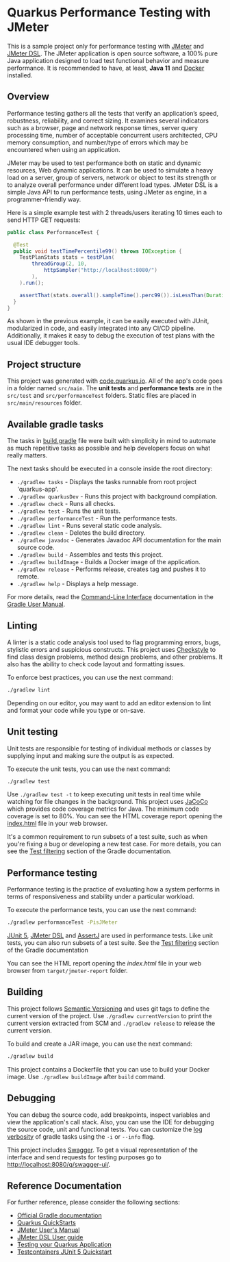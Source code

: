 # Quarkus Performance Testing with JMeter

This is a sample project only for performance testing with [JMeter](https://jmeter.apache.org/) and [JMeter DSL](https://abstracta.github.io/jmeter-java-dsl/).
The JMeter application is open source software, a 100% pure Java application designed to load test functional behavior and measure performance.
It is recommended to have, at least, **Java 11** and [Docker](https://www.docker.com/) installed.

## Overview

Performance testing gathers all the tests that verify an application’s speed, robustness, reliability, and correct sizing.
It examines several indicators such as a browser, page and network response times, server query processing time, number of acceptable concurrent users architected, CPU memory consumption, and number/type of errors which may be encountered when using an application.

JMeter may be used to test performance both on static and dynamic resources, Web dynamic applications.
It can be used to simulate a heavy load on a server, group of servers, network or object to test its strength or to analyze overall performance under different load types.
JMeter DSL is a simple Java API to run performance tests, using JMeter as engine, in a programmer-friendly way.

Here is a simple example test with 2 threads/users iterating 10 times each to send HTTP GET requests:

```java
public class PerformanceTest {

  @Test
  public void testTimePercentile99() throws IOException {
    TestPlanStats stats = testPlan(
        threadGroup(2, 10,
            httpSampler("http://localhost:8080/")
        ),
    ).run();

    assertThat(stats.overall().sampleTime().perc99()).isLessThan(Duration.ofSeconds(1));
  }
}
```

As shown in the previous example, it can be easily executed with JUnit, modularized in code, and easily integrated into any CI/CD pipeline.
Additionally, it makes it easy to debug the execution of test plans with the usual IDE debugger tools.

## Project structure

This project was generated with [code.quarkus.io](https://code.quarkus.io/).
All of the app's code goes in a folder named `src/main`.
The **unit tests** and **performance tests** are in the `src/test` and `src/performanceTest` folders.
Static files are placed in `src/main/resources` folder.

## Available gradle tasks

The tasks in [build.gradle](build.gradle) file were built with simplicity in mind to automate as much repetitive tasks as possible and help developers focus on what really matters.

The next tasks should be executed in a console inside the root directory:

- `./gradlew tasks` - Displays the tasks runnable from root project 'quarkus-app'.
- `./gradlew quarkusDev` - Runs this project with background compilation.
- `./gradlew check` - Runs all checks.
- `./gradlew test` - Runs the unit tests.
- `./gradlew performanceTest` - Run the performance tests.
- `./gradlew lint` - Runs several static code analysis.
- `./gradlew clean` - Deletes the build directory.
- `./gradlew javadoc` - Generates Javadoc API documentation for the main source code.
- `./gradlew build` - Assembles and tests this project.
- `./gradlew buildImage` - Builds a Docker image of the application.
- `./gradlew release` - Performs release, creates tag and pushes it to remote.
- `./gradlew help` - Displays a help message.

For more details, read the [Command-Line Interface](https://docs.gradle.org/current/userguide/command_line_interface.html) documentation in the [Gradle User Manual](https://docs.gradle.org/current/userguide/userguide.html).

## Linting

A linter is a static code analysis tool used to flag programming errors, bugs, stylistic errors and suspicious constructs.
This project uses [Checkstyle](https://checkstyle.sourceforge.io/) to find class design problems, method design problems, and other problems. It also has the ability to check code layout and formatting issues.

To enforce best practices, you can use the next command:

```bash
./gradlew lint
```

Depending on our editor, you may want to add an editor extension to lint and format your code while you type or on-save.

## Unit testing

Unit tests are responsible for testing of individual methods or classes by supplying input and making sure the output is as expected.

To execute the unit tests, you can use the next command:

```bash
./gradlew test
```

Use `./gradlew test -t` to keep executing unit tests in real time while watching for file changes in the background.
This project uses [JaCoCo](https://www.eclemma.org/jacoco/) which provides code coverage metrics for Java.
The minimum code coverage is set to 80%.
You can see the HTML coverage report opening the [index.html](build/reports/jacoco/test/html/index.html) file in your web browser.

It's a common requirement to run subsets of a test suite, such as when you're fixing a bug or developing a new test case.
For more details, you can see the [Test filtering](https://docs.gradle.org/current/userguide/java_testing.html#test_filtering) section of the Gradle documentation.

## Performance testing

Performance testing is the practice of evaluating how a system performs in terms of responsiveness and stability under a particular workload.

To execute the performance tests, you can use the next command:

```bash
./gradlew performanceTest -PisJMeter
```

[JUnit 5](https://junit.org/junit5/), [JMeter DSL](https://abstracta.github.io/jmeter-java-dsl/) and [AssertJ](https://assertj.github.io/doc/) are used in performance tests.
Like unit tests, you can also run subsets of a test suite.
See the [Test filtering](https://docs.gradle.org/current/userguide/java_testing.html#test_filtering) section of the Gradle documentation

You can see the HTML report opening the *index.html* file in your web browser from `target/jmeter-report` folder.

## Building

This project follows [Semantic Versioning](https://semver.org/) and uses git tags to define the current version of the project.
Use `./gradlew currentVersion` to print the current version extracted from SCM and `./gradlew release` to release the current version.

To build and create a JAR image, you can use the next command:

```bash
./gradlew build
```

This project contains a Dockerfile that you can use to build your Docker image. Use `./gradlew buildImage` after `build` command.

## Debugging

You can debug the source code, add breakpoints, inspect variables and view the application's call stack.
Also, you can use the IDE for debugging the source code, unit and functional tests.
You can customize the [log verbosity](https://docs.gradle.org/current/userguide/logging.html#logging) of gradle tasks using the `-i` or `--info` flag.

This project includes [Swagger](https://swagger.io/). To get a visual representation of the interface and send requests for testing purposes go to <http://localhost:8080/q/swagger-ui/>.

## Reference Documentation

For further reference, please consider the following sections:

- [Official Gradle documentation](https://docs.gradle.org)
- [Quarkus QuickStarts](https://github.com/quarkusio/quarkus-quickstarts)
- [JMeter User's Manual](https://jmeter.apache.org/usermanual/index.html)
- [JMeter DSL User guide](https://abstracta.github.io/jmeter-java-dsl/guide/)
- [Testing your Quarkus Application](https://quarkus.io/guides/getting-started-testing)
- [Testcontainers JUnit 5 Quickstart](https://www.testcontainers.org/quickstart/junit_5_quickstart/)
